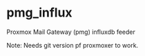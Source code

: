 # pmg_influx
Proxmox Mail Gateway (pmg) influxdb feeder

Note: Needs git version pf proxmoxer to work.
